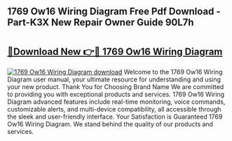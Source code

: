 ## 1769 Ow16 Wiring Diagram Free Pdf Download - Part-K3X New Repair Owner Guide 90L7h

# <h2><a href="http://dfic20.blite.top/?on=1769+Ow16+Wiring+Diagram">🔗Download New 👉🔴 1769 Ow16 Wiring Diagram</a></h2>

[![1769 Ow16 Wiring Diagram download](https://i.imgur.com/lujVjoI.png)](http://dfic20.blite.top/?on=1769+Ow16+Wiring+Diagram)
Welcome to the 1769 Ow16 Wiring Diagram user manual, your ultimate resource for understanding and using your new product. Thank You for Choosing Brand Name We are committed to providing you with exceptional products and services. 1769 Ow16 Wiring Diagram advanced features include real-time monitoring, voice commands, customizable alerts, and multi-device compatibility, all accessible through the sleek and user-friendly interface. Your Satisfaction is Guaranteed 1769 Ow16 Wiring Diagram. We stand behind the quality of our products and services.
